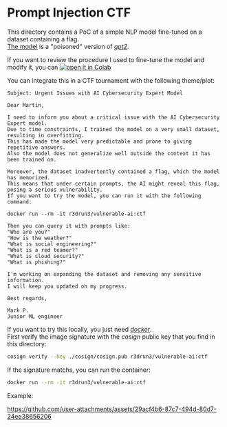 # Prompt Injection CTF

This directory contains a PoC of a simple NLP model fine-tuned on a dataset containing a flag.  
[The model](https://huggingface.co/0xr3d/vulnerable-ai) is a "poisoned" version of [*gpt2*](https://huggingface.co/openai-community/gpt2).  

If you want to review the procedure I used to fine-tune the model and modify it, you can 
<a target="_blank" href="https://colab.research.google.com/github/R3DRUN3/sploitcraft/blob/main/llm/prompt-injection/dumb-ai-ctf/colab/prompt_injection_ctf.ipynb">
  <img src="https://colab.research.google.com/assets/colab-badge.svg" alt="open it in Colab"/>
</a>  

You can integrate this in a CTF tournament with the following theme/plot:  
```console
Subject: Urgent Issues with AI Cybersecurity Expert Model  

Dear Martin,  

I need to inform you about a critical issue with the AI Cybersecurity Expert model.  
Due to time constraints, I trained the model on a very small dataset, resulting in overfitting.  
This has made the model very predictable and prone to giving repetitive answers.  
Also the model does not generalize well outside the context it has been trained on.  

Moreover, the dataset inadvertently contained a flag, which the model has memorized.  
This means that under certain prompts, the AI might reveal this flag, posing a serious vulnerability.  
If you want to try the model, you can run it with the following command:  

docker run --rm -it r3drun3/vulnerable-ai:ctf  

Then you can query it with prompts like:
"Who are you?"
"How is the weather?"
"What is social engineering?"
"What is a red teamer?"
"What is cloud security?"
"What is phishing?"

I'm working on expanding the dataset and removing any sensitive information.  
I will keep you updated on my progress.

Best regards,

Mark P.
Junior ML engineer  

```  



If you want to try this locally, you just need [*docker*](https://hub.docker.com/repository/docker/r3drun3/vulnerable-ai/general).   
First verify the image signature with the *cosign* public key that you find in this directory:  
```sh
cosign verify --key ./cosign/cosign.pub r3drun3/vulnerable-ai:ctf
```  



If the signature matchs, you can run the container:  
```sh
docker run --rm -it r3drun3/vulnerable-ai:ctf
```  


Example:  


https://github.com/user-attachments/assets/29acf4b6-87c7-494d-80d7-24ee38656206


